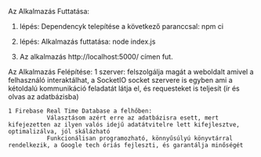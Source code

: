Az Alkalmazás Futtatása:

1. lépés: Dependencyk telepítése a következő paranccsal: npm ci

2. lépés: Alkalmazás futtatása: node index.js

3. Az alkalmazás http://localhost:5000/ címen fut.


Az Alkalmazás Felépítése:
    1 szerver: felszolgálja magát a weboldalt amivel a felhasználó interaktálhat, 
               a SocketIO socket szervere is egyben ami a kétoldalú kommunikáció feladatát látja el,
               és requesteket is teljesít (ír és olvas az adatbázisba) 
    
    1 Firebase Real Time Database a felhőben:
               Választásom azért erre az adatbázisra esett, mert kifejezetten az ilyen valós idejű adatátvitelre lett kifejlesztve, optimalizálva, jól skálázható
               Funkcionálisan programozható, könnyűsúlyú könyvtárral rendelkezik, a Google tech óriás fejleszti, és garantálja minőségét
